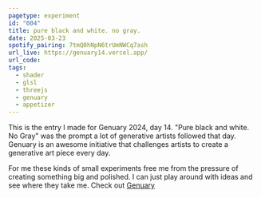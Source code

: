 ```yaml
---
pagetype: experiment
id: "004"
title: pure black and white. no gray.
date: 2025-03-23
spotify_pairing: 7tmQ0hNpN6trUmNWCq7ash
url_live: https://genuary14.vercel.app/
url_code: 
tags: 
  - shader
  - glsl
  - threejs
  - genuary
  - appetizer
---
```


This is the entry I made for Genuary 2024, day 14. "Pure black and white. No Gray" was the prompt a lot of generative artists followed that day. Genuary is an awesome initiative that challenges artists to create a generative art piece every day.

For me these kinds of small experiments free me from the pressure of creating something big and polished. I can just play around with ideas and see where they take me. Check out [Genuary](https://genuary.art/)